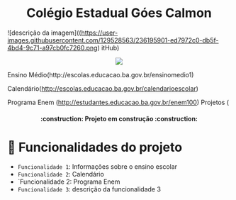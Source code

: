 # <h1 align="center"> Colégio Estadual Góes Calmon </h1>
![descrição da imagem]((https://user-images.githubusercontent.com/129528563/236195901-ed7972c0-db5f-4bd4-9c71-a97cb0fc7260.png)
itHub)
<p align="center">
<img src="http://img.shields.io/static/v1?label=STATUS&message=EM%20DESENVOLVIMENTO&color=GREEN&style=for-the-badge"/>
</p>
Ensino Médio(http://escolas.educacao.ba.gov.br/ensinomedio1)


Calendário(http://escolas.educacao.ba.gov.br/calendarioescolar)

Programa Enem (http://estudantes.educacao.ba.gov.br/enem100)
Projetos (

<h4 align="center"> 
    :construction:  Projeto em construção  :construction:
</h4>

# :hammer: Funcionalidades do projeto

- `Funcionalidade 1`: Informações sobre o ensino escolar 
- `Funcionalidade 2`: Calendário
- `Funcionalidade 2: Programa Enem
- `Funcionalidade 3`: descrição da funcionalidade 3
